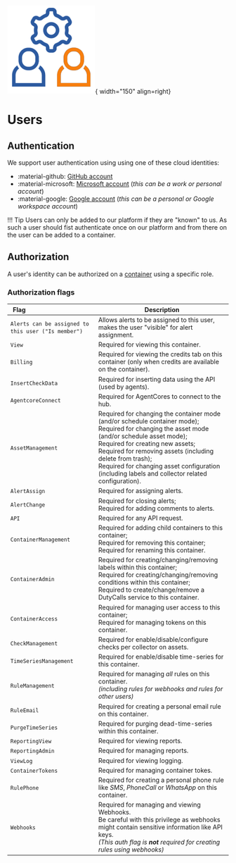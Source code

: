 ![User management](../images/application_usermanagement.png){ width="150" align=right}

# Users

## Authentication

We support user authentication using using one of these cloud identities:

* :material-github: [GitHub account](https://github.com)
* :material-microsoft: [Microsoft account](https://account.live.com/) (*this can be a work or personal account*)
* :material-google: [Google account](https://www.google.com/account/about/) (*this can be a personal or Google workspace account*)


!!! Tip
    Users can only be added to our platform if they are "known" to us.
    As such a user should fist authenticate once on our platform and from there on the user can be added to a container.

## Authorization

A user's identity can be authorized on a [container](child_containers.md) using a specific role.

### Authorization flags

**<div style="width:40px">Flag</div>**              | **Description**
----------------------------------------------------|--------------------
`Alerts can be assigned to this user ("Is member")` | Allows alerts to be assigned to this user, makes the user "visible" for alert assignment.
`View`                                              | Required for viewing this container.
`Billing`                                           | Required for viewing the credits tab on this container (only when credits are available on the container).
`InsertCheckData`                                   | Required for inserting data using the API (used by agents).
`AgentcoreConnect`                                  | Required for AgentCores to connect to the hub.
`AssetManagement`                                   | Required for changing the container mode (and/or schedule container mode);<br>Required for changing the asset mode (and/or schedule asset mode);<br>Required for creating new assets;<br>Required for removing assets (including delete from trash);<br>Required for changing asset configuration (including labels and collector related configuration).
`AlertAssign`                                       | Required for assigning alerts.
`AlertChange`                                       | Required for closing alerts;<br>Required for adding comments to alerts.
`API`                                               | Required for any API request.
`ContainerManagement`                               | Required for adding child containers to this container;<br>Required for removing this container;<br>Required for renaming this container.
`ContainerAdmin`                                    | Required for creating/changing/removing labels within this container;<br>Required for creating/changing/removing conditions within this container;<br>Required to create/change/remove a DutyCalls service to this container.
`ContainerAccess`                                   | Required for managing user access to this container;<br>Required for managing tokens on this container.
`CheckManagement`                                   | Required for enable/disable/configure checks per collector on assets.
`TimeSeriesManagement`                              | Required for enable/disable time-series for this container.
`RuleManagement`                                    | Required for managing _all_ rules on this container.<br>_(including rules for webhooks and rules for other users)_
`RuleEmail`                                         | Required for creating a personal email rule on this container.
`PurgeTimeSeries`                                   | Required for purging dead-time-series within this container.
`ReportingView`                                     | Required for viewing reports.
`ReportingAdmin`                                    | Required for managing reports.
`ViewLog`                                           | Required for viewing logging.
`ContainerTokens`                                   | Required for managing container tokes.
`RulePhone`                                         | Required for creating a personal phone rule like _SMS_, _PhoneCall_ or _WhatsApp_ on this container.
`Webhooks`                                          | Required for managing and viewing Webhooks.<br>Be careful with this privilege as webhooks might contain sensitive information like API keys.<br>_(This auth flag is **not** required for creating rules using webhooks)_

